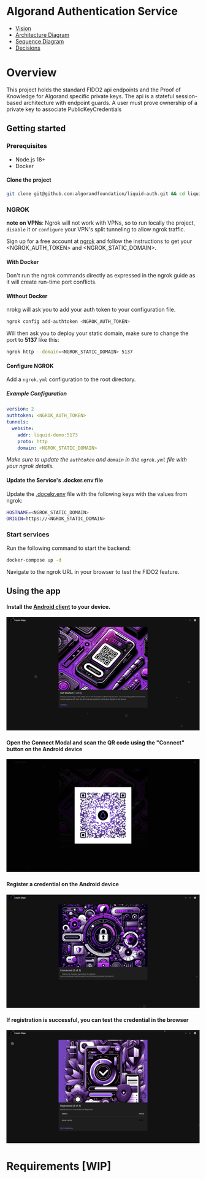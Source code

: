 # Algorand Authentication Service

- [Vision](VISION.md)
- [Architecture Diagram](ARCHITECTURE.md)
- [Sequence Diagram](SEQUENCE.md)
- [Decisions](.decisions/README.md)

# Overview

This project holds the standard FIDO2 api endpoints and the Proof of Knowledge for Algorand specific private keys.
The api is a stateful session-based architecture with endpoint guards.
A user must prove ownership of a private key to associate PublicKeyCredentials

## Getting started

### Prerequisites
- Node.js 18+
- Docker

#### Clone the project

```bash
git clone git@github.com:algorandfoundation/liquid-auth.git && cd liquid-auth
```

### NGROK

**note on VPNs**: Ngrok will not work with VPNs, so to run locally the project, `disable` it or `configure` your VPN's split tunneling to allow ngrok traffic.

Sign up for a free account at [ngrok](https://ngrok.com/) and follow the instructions to get your <NGROK_AUTH_TOKEN> and <NGROK_STATIC_DOMAIN>.

#### With Docker
Don't run the ngrok commands directly as expressed in the ngrok guide as it will create run-time port conflicts.

#### Without Docker
nrokg will ask you to add your auth token to your configuration file.

``` bash
ngrok config add-authtoken <NGROK_AUTH_TOKEN>
```

Will then ask you to deploy your static domain, make sure to change the port to **5137** like this:

``` bash
ngrok http --domain=<NGROK_STATIC_DOMAIN> 5137
```

#### Configure NGROK

Add a `ngrok.yml` configuration to the root directory.

##### Example Configuration
```yaml
version: 2
authtoken: <NGROK_AUTH_TOKEN>
tunnels:
  website:
    addr: liquid-demo:5173
    proto: http
    domain: <NGROK_STATIC_DOMAIN>

```
*Make sure to update the `authtoken` and `domain` in the `ngrok.yml` file with your ngrok details.*

#### Update the Service's .docker.env file

Update the [.docekr.env](.env.docker) file with the following keys with the values from ngrok:

```bash
HOSTNAME=<NGROK_STATIC_DOMAIN>
ORIGIN=https://<NGROK_STATIC_DOMAIN>
```

### Start services

Run the following command to start the backend:

```bash
docker-compose up -d
```

Navigate to the ngrok URL in your browser to test the FIDO2 feature.


## Using the app

#### Install the [Android client](https://github.com/awesome-algorand/android-authentication-client/releases) to your device.

![Step-1.png](.docs%2FStep-1.png)

#### Open the Connect Modal and scan the QR code using the "Connect" button on the Android device

![Step-1-QRCode.png](.docs%2FStep-1-QRCode.png)

#### Register a credential on the Android device

![Step-2.png](.docs%2FStep-2.png)

#### If registration is successful, you can test the credential in the browser

![Step-3.png](.docs%2FStep-3.png)

# Requirements [WIP]
